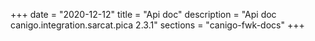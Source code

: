 +++
date        = "2020-12-12"
title       = "Api doc"
description = "Api doc canigo.integration.sarcat.pica 2.3.1"
sections    = "canigo-fwk-docs"
+++